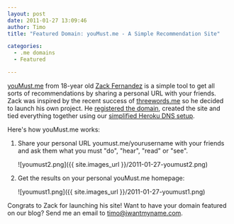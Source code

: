 ```yaml
---
layout: post
date: 2011-01-27 13:09:46
author: Timo
title: "Featured Domain: youMust.me - A Simple Recommendation Site"

categories:
  - .me domains
  - Featured

---
```


[youMust.me](http://archived.link/http://youmust.me) from 18-year old [Zack Fernandez](https://twitter.com/#!/zackfern) is a simple tool to get all sorts of recommendations by sharing a personal URL with your friends. Zack was inspired by the recent success of [threewords.me](http://threewords.me) so he decided to launch his own project. He [registered the domain](https://iwantmyname.com), created the site and tied everything together using our [simplified Heroku DNS setup](https://iwantmyname.com/services/developer/heroku-cloud-hosting-custom-domain).

Here's how youMust.me works:

1. Share your personal URL youmust.me/yourusername with your friends and ask them what you must "do", "hear", "read" or "see".

   ![youmust2.png]({{ site.images_url }}/2011-01-27-youmust2.png)

2. Get the results on your personal youMust.me homepage:

   ![youmust1.png]({{ site.images_url }}/2011-01-27-youmust1.png)

Congrats to Zack for launching his site! Want to have your domain featured on our blog? Send me an email to [timo@iwantmyname.com](mailto:timo@iwantmyname.com).
